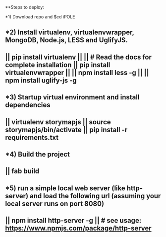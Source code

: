 **Steps to deploy:

*1) Download repo and $cd iPOLE

*2) Install virtualenv, virtualenvwrapper, MongoDB, Node.js, LESS and UglifyJS.
   ---------------------------------------------
   || pip install virtualenv
   ||
   || # Read the docs for complete installation
   || pip install virtualenvwrapper
   ||
   || npm install less -g
   ||
   || npm install uglify-js -g
   ----------------------------------------------

*3) Startup virtual environment and install dependencies
   ----------------------------------------------
   || virtualenv storymapjs
   || source storymapjs/bin/activate
   || pip install -r requirements.txt
   ----------------------------------------------

*4) Build the project
   ----------------------------------------------
   || fab build
   ----------------------------------------------

*5) run a simple local web server (like http-server) and load the following url (assuming your local server runs on port 8080)
   ----------------------------------------------
   || npm install http-server -g
   || # see usage: https://www.npmjs.com/package/http-server
   ----------------------------------------------
   
